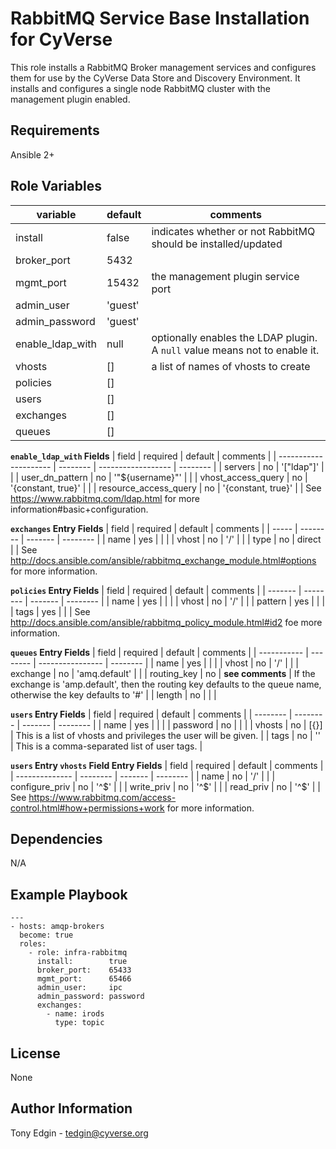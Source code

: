 RabbitMQ Service Base Installation for CyVerse
==============================================

This role installs a RabbitMQ Broker management services and configures them for use by the CyVerse
Data Store and Discovery Environment. It installs and configures a single node RabbitMQ cluster with
the management plugin enabled.

Requirements
------------

Ansible 2+

Role Variables
--------------

| variable         | default | comments |
| ---------------- | ------- | -------- |
| install          | false   | indicates whether or not RabbitMQ should be installed/updated |
| broker_port      | 5432    | |
| mgmt_port        | 15432   | the management plugin service port |
| admin_user       | 'guest' | |
| admin_password   | 'guest' | |
| enable_ldap_with | null    | optionally enables the LDAP plugin. A `null` value means not to enable it. |
| vhosts           | []      | a list of names of vhosts to create |
| policies         | []      | |
| users            | []      | |
| exchanges        | []      | |
| queues           | []      | |

__`enable_ldap_with` Fields__
| field                 | required | default            | comments |
| --------------------- | -------- | ------------------ | -------- |
| servers               | no       | '["ldap"]'         | |
| user_dn_pattern       | no       | '"${username}"'    | |
| vhost_access_query    | no       | '{constant, true}' | |
| resource_access_query | no       | '{constant, true}' | |
See https://www.rabbitmq.com/ldap.html for more information#basic+configuration.

__`exchanges` Entry Fields__
| field | required | default | comments |
| ----- | -------- | ------- | -------- |
| name  | yes      |         | |
| vhost | no       | '/'     | |
| type  | no       | direct  | |
See http://docs.ansible.com/ansible/rabbitmq_exchange_module.html#options for more information.

__`policies` Entry Fields__
| field   | required | default | comments |
| ------- | -------- | ------- | -------- |
| name    | yes      |         | |
| vhost   | no       | '/'     | |
| pattern | yes      |         | |
| tags    | yes      |         | |
See http://docs.ansible.com/ansible/rabbitmq_policy_module.html#id2 foe more information.

__`queues` Entry Fields__
| field       | required | default          | comments |
| ----------- | -------- | ---------------- | -------- |
| name        | yes      |                  | |
| vhost       | no       | '/'              | |
| exchange    | no       | 'amq.default'    | |
| routing_key | no       | __see comments__ | If the exchange is 'amp.default', then the routing key defaults to the queue name, otherwise the key defaults to '#' |
| length      | no       |                  | |

__`users` Entry Fields__
| field    | required | default | comments |
| -------- | -------- | ------- | -------- |
| name     | yes      |         | |
| password | no       |         | |
| vhosts   | no       | [{}]    | This is a list of vhosts and privileges the user will be given. |
| tags     | no       | ''      | This is a comma-separated list of user tags. |

__`users` Entry `vhosts` Field Entry Fields__
| field          | required | default | comments |
| -------------- | -------- | ------- | -------- |
| name           | no       | '/'     | |
| configure_priv | no       | '^$'    | |
| write_priv     | no       | '^$'    | |
| read_priv      | no       | '^$'    | |
See https://www.rabbitmq.com/access-control.html#how+permissions+work for more information.

Dependencies
-----------

N/A

Example Playbook
----------------

```
---
- hosts: amqp-brokers
  become: true
  roles:
    - role: infra-rabbitmq
      install:        true
      broker_port:    65433
      mgmt_port:      65466
      admin_user:     ipc
      admin_password: password
      exchanges:
        - name: irods
          type: topic
```

License
-------

None

Author Information
------------------

Tony Edgin - tedgin@cyverse.org
